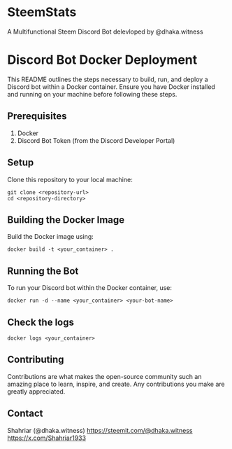 # SteemStats
A Multifunctional Steem Discord Bot delevloped by @dhaka.witness


# Discord Bot Docker Deployment
This README outlines the steps necessary to build, run, and deploy a Discord bot within a Docker container. Ensure you have Docker installed and running on your machine before following these steps.

## Prerequisites
1. Docker
2. Discord Bot Token (from the Discord Developer Portal)

## Setup
Clone this repository to your local machine:
```
git clone <repository-url>
cd <repository-directory>
```
## Building the Docker Image
Build the Docker image using:
```
docker build -t <your_container> .
```
## Running the Bot
To run your Discord bot within the Docker container, use:
```
docker run -d --name <your_container> <your-bot-name>
```
## Check the logs
```
docker logs <your_container>
```
## Contributing
Contributions are what makes the open-source community such an amazing place to learn, inspire, and create. Any contributions you make are greatly appreciated.

## Contact
Shahriar (@dhaka.witness)
https://steemit.com/@dhaka.witness
https://x.com/Shahriar1933
